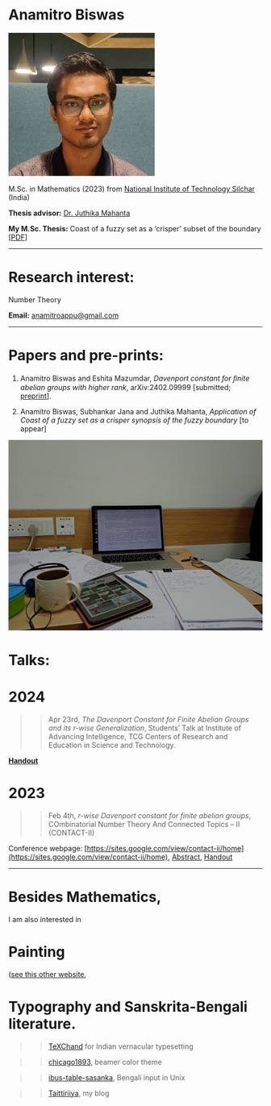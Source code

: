 
# Anamitro Biswas

![picture](photograph-2.jpg)

M.Sc. in Mathematics (2023) from [National Institute of Technology Silchar](http://maths.nits.ac.in/) (India)

**Thesis advisor:** [Dr. Juthika Mahanta](http://maths.nits.ac.in/juthika/)

**My M.Sc. Thesis:** Coast of a fuzzy set as a ‘crisper’ subset of the boundary [[PDF](https://drive.google.com/file/d/11XLXPRux26j0HWW8DVZTV_RGlq4kWYZg/view?usp=drive_link)]
____________________
# Research interest:
Number Theory

**Email:** anamitroappu@gmail.com
____________________
# Papers and pre-prints:

1. Anamitro Biswas and Eshita Mazumdar, _Davenport constant for ﬁnite abelian groups with higher rank_, arXiv:2402.09999 [submitted; [preprint](https://arxiv.org/abs/2402.09999)].

2. Anamitro Biswas, Subhankar Jana and Juthika Mahanta, _Application of Coast of a fuzzy set as a crisper synopsis of the fuzzy boundary_ [to appear]

![papers](desk.jpg)

# Talks:

# 2024

>> Apr 23rd, *The Davenport Constant for Finite Abelian Groups and its r-wise Generalization*, Students’ Talk at Institute of Advancing Intelligence, TCG Centers of Research and Education in Science and Technology.
>> 
[**Handout**](https://drive.google.com/drive/folders/1lSA4Ks96U_oxGnnNwPm0B6d2ISyrXYmf?usp=drive_link)


# 2023

>> Feb 4th, *r-wise Davenport constant for finite abelian groups*, COmbinatorial Number Theory And Connected Topics – II (CONTACT-II)

Conference webpage: [https://sites.google.com/view/contact-ii/home](https://sites.google.com/view/contact-ii/home), [Abstract](https://drive.google.com/file/d/1OtAvMfGG2xg6Gr6-2gKDHkJ6REjTZkg2/view), [Handout](https://drive.google.com/file/d/11k1bXrPQqw_AAf8s9JweYXBvNs6qcWL3/view?pli=1)
______________________
# Besides Mathematics,
I am also interested in

# Painting
([see this other website](https://sites.google.com/view/ani-paint),

# Typography and Sanskrita-Bengali literature.

>> [TeXChand](https://sites.google.com/view/texchand) for Indian vernacular typesetting

>> [chicago1893](https://github.com/anamitro/beamercolortheme-chicago1893), beamer color theme

>> [ibus-table-sasanka](https://sites.google.com/view/sasankadeva), Bengali input in Unix

>> [Taittiriiya](https://taittiriiya.blogspot.com/), my blog

